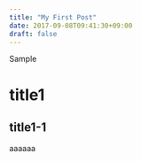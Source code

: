 ```yaml
---
title: "My First Post"
date: 2017-09-08T09:41:30+09:00
draft: false
---
```

Sample

# title1

## title1-1

aaaaaa
